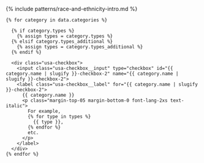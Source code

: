 {% include patterns/race-and-ethnicity-intro.md %}

    {% for category in data.categories %}

      {% if category.types %}
        {% assign types = category.types %}
      {% elsif category.types_additional %}
        {% assign types = category.types_additional %}
      {% endif %}

      <div class="usa-checkbox">
        <input class="usa-checkbox__input" type="checkbox" id="{{ category.name | slugify }}-checkbox-2" name="{{ category.name | slugify }}-checkbox-2">
        <label class="usa-checkbox__label" for="{{ category.name | slugify }}-checkbox-2">
          {{ category.name }}
          <p class="margin-top-05 margin-bottom-0 font-lang-2xs text-italic">
            For example,
            {% for type in types %}
              {{ type }},
            {% endfor %}
            etc.
          </p>
        </label>
      </div>
    {% endfor %}
  </fieldset>
</form>
